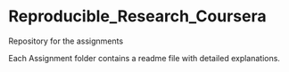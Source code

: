 Reproducible_Research_Coursera
==============================

Repository for the assignments

Each Assignment folder contains a readme file with detailed explanations.
